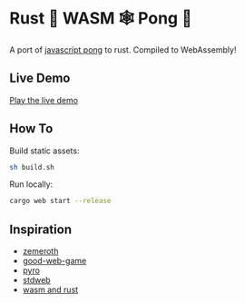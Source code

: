 # Rust 🦀 WASM 🕸 Pong 🏓

A port of [javascript pong](https://codeincomplete.com/games/pong/) to rust.  Compiled to WebAssembly!

## Live Demo

[Play the live demo](https://pong.prawn.farm)

## How To

Build static assets:

```sh
sh build.sh
```

Run locally:

```sh
cargo web start --release
```

## Inspiration

- [zemeroth](https://ozkriff.itch.io/zemeroth)
- [good-web-game](https://github.com/not-fl3/good-web-game)
- [pyro](https://github.com/MaikKlein/pyro)
- [stdweb](https://github.com/koute/stdweb)
- [wasm and rust](https://github.com/raphamorim/wasm-and-rust)
